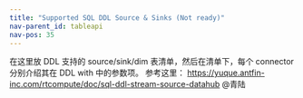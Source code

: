 ```yaml
---
title: "Supported SQL DDL Source & Sinks (Not ready)"
nav-parent_id: tableapi
nav-pos: 35
---
```

<!--
Licensed to the Apache Software Foundation (ASF) under one
or more contributor license agreements.  See the NOTICE file
distributed with this work for additional information
regarding copyright ownership.  The ASF licenses this file
to you under the Apache License, Version 2.0 (the
"License"); you may not use this file except in compliance
with the License.  You may obtain a copy of the License at

  http://www.apache.org/licenses/LICENSE-2.0

Unless required by applicable law or agreed to in writing,
software distributed under the License is distributed on an
"AS IS" BASIS, WITHOUT WARRANTIES OR CONDITIONS OF ANY
KIND, either express or implied.  See the License for the
specific language governing permissions and limitations
under the License.
-->

在这里放 DDL 支持的 source/sink/dim 表清单，然后在清单下，每个 connector 分别介绍其在 DDL with 中的参数项。
参考这里： https://yuque.antfin-inc.com/rtcompute/doc/sql-ddl-stream-source-datahub
@青陆
